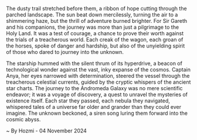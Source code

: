 
The dusty trail stretched before them, a ribbon of hope cutting through the parched landscape. The sun beat down mercilessly, turning the air to a shimmering haze, but the thrill of adventure burned brighter. For Sir Gareth and his companions, the journey was more than just a pilgrimage to the Holy Land. It was a test of courage, a chance to prove their worth against the trials of a treacherous world. Each creak of the wagon, each groan of the horses, spoke of danger and hardship, but also of the unyielding spirit of those who dared to journey into the unknown.

The starship hummed with the silent thrum of its hyperdrive, a beacon of technological wonder against the vast, inky expanse of the cosmos. Captain Anya, her eyes narrowed with determination, steered the vessel through the treacherous celestial currents, guided by the cryptic whispers of the ancient star charts. The journey to the Andromeda Galaxy was no mere scientific endeavor; it was a voyage of discovery, a quest to unravel the mysteries of existence itself. Each star they passed, each nebula they navigated, whispered tales of a universe far older and grander than they could ever imagine. The unknown beckoned, a siren song luring them forward into the cosmic abyss. 

~ By Hozmi - 04 November 2024
